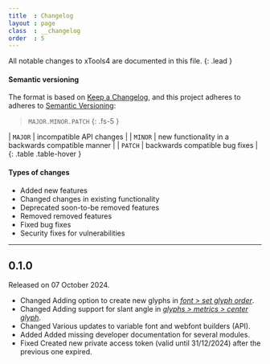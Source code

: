 ```yaml
---
title  : Changelog
layout : page
class  : __changelog
order  : 5
---
```


All notable changes to xTools4 are documented in this file.
{: .lead }

#### Semantic versioning

The format is based on [Keep a Changelog](http://keepachangelog.com/en/1.0.0/), and this project adheres to adheres to [Semantic Versioning](http://semver.org/spec/v2.0.0.html):

> `MAJOR.MINOR.PATCH`
{: .fs-5 }

| `MAJOR` | incompatible API changes                           |
| `MINOR` | new functionality in a backwards compatible manner |
| `PATCH` | backwards compatible bug fixes                     |
{: .table .table-hover }

<!-- Additional labels for pre-release and build as extensions to the `MAJOR.MINOR.PATCH` format. -->

#### Types of changes

- <span class='badge'>Added</span> new features
- <span class='badge'>Changed</span> changes in existing functionality
- <span class='badge'>Deprecated</span> soon-to-be removed features
- <span class='badge'>Removed</span> removed features
- <span class='badge'>Fixed</span> bug fixes
- <span class='badge'>Security</span> fixes for vulnerabilities

- - -

0.1.0
-----

Released on 07 October 2024.

- <span class='badge'>Changed</span> Adding option to create new glyphs in *[font > set glyph order](../font/set-glyph-order/)*.
- <span class='badge'>Changed</span> Adding support for slant angle in *[glyphs > metrics > center glyph](../glyphs/metrics/center/)*.
- <span class='badge'>Changed</span> Various updates to variable font and webfont builders (API).
- <span class='badge'>Added</span> Added missing developer documentation for several modules.
- <span class='badge'>Fixed</span> Created new private access token (valid until 31/12/2024) after the previous one expired.

